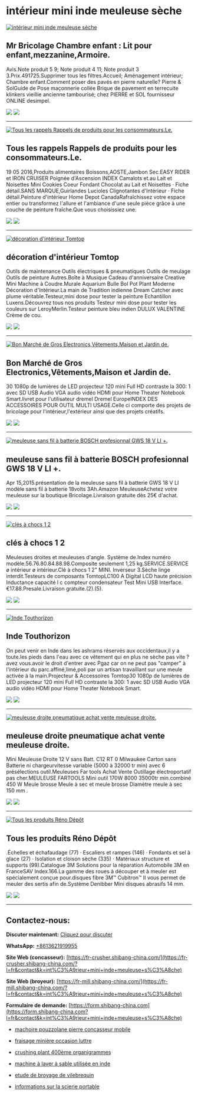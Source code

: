# intérieur mini inde meuleuse sèche

<a href="https://swt.shibang-china.com/?l=fr&img&k=int%C3%A9rieur+mini+inde+meuleuse+s%C3%A8che" target="_blank">![intérieur mini inde meuleuse sèche](http://static.shibang-china.com/all-800x300/1275.jpg)</a>

## Mr Bricolage Chambre enfant : Lit pour enfant,mezzanine,Armoire.
Avis.Note produit 5 9; Note produit 4 11; Note produit 3 3.Prix.491725.Supprimer tous les filtres.Accueil; Aménagement intérieur; Chambre enfant.Comment poser des pavés en pierre naturelle? Pierre &amp; SolGuide de Pose maçonnerie collée Brique de pavement en terrecuite klinkers vieillie ancienne tambourisé; chez PIERRE et SOL fournisseur ONLINE desimpel.


<a href="https://whatsapp.shibangsoft.com/WhatsApp.php" target="_blank" title="WhatsApp">![](http://static.shibang-china.com/icon/whatsapp.png)</a> <a href="https://swt.shibang-china.com/?l=fr&icon&k=int%C3%A9rieur+mini+inde+meuleuse+s%C3%A8che" target="_blank">![](http://static.shibang-china.com/icon/chat-fr.png)</a>

---

<a href="https://swt.shibang-china.com/?l=fr&img&k=int%C3%A9rieur+mini+inde+meuleuse+s%C3%A8che" target="_blank">![Tous les rappels Rappels de produits pour les consommateurs.Le.](http://static.shibang-china.com/all-800x300/211.jpg)</a>

## Tous les rappels Rappels de produits pour les consommateurs.Le.
19 05 2016,Produits alimentaires Boissons,AOSTE,Jambon Sec.EASY RIDER et IRON CRUISER Poignée d&#39;Ascension INDEX Camalots et.au Lait et Noisettes Mini Cookies Coeur Fondant Chocolat au Lait et Noisettes &middot; Fiche détail.SANS MARQUE,Guirlandes Lucioles Clignotantes d&#39;Intérieur &middot; Fiche détail.Peinture d&#39;intérieur Home Depot CanadaRafraîchissez votre espace entier ou transformez l&#39;allure et l&#39;ambiance d&#39;une seule pièce grâce à une couche de peinture fraîche.Que vous choisissiez une.


<a href="https://whatsapp.shibangsoft.com/WhatsApp.php" target="_blank" title="WhatsApp">![](http://static.shibang-china.com/icon/whatsapp.png)</a> <a href="https://swt.shibang-china.com/?l=fr&icon&k=int%C3%A9rieur+mini+inde+meuleuse+s%C3%A8che" target="_blank">![](http://static.shibang-china.com/icon/chat-fr.png)</a>

---

<a href="https://swt.shibang-china.com/?l=fr&img&k=int%C3%A9rieur+mini+inde+meuleuse+s%C3%A8che" target="_blank">![décoration d&#39;intérieur Tomtop](http://static.shibang-china.com/all-800x300/678.jpg)</a>

## décoration d&#39;intérieur Tomtop
Outils de maintenance Outils électriques &amp; pneumatiques Outils de meulage Outils de peinture Autres.Boîte à Musique Cadeau d&#39;anniversaire Creative Mini Machine à Coudre.Murale Aquarium Bulle Bol Pot Plant Moderne Décoration d&#39;Intérieur.La main de Tradition indienne Dream Catcher avec plume véritable.Testeur,mini dose pour tester la peinture Echantillon Luxens.Découvrez tous nos produits Testeur mini dose pour tester les couleurs sur LeroyMerlin.Testeur peinture bleu indien DULUX VALENTINE Crème de cou.


<a href="https://whatsapp.shibangsoft.com/WhatsApp.php" target="_blank" title="WhatsApp">![](http://static.shibang-china.com/icon/whatsapp.png)</a> <a href="https://swt.shibang-china.com/?l=fr&icon&k=int%C3%A9rieur+mini+inde+meuleuse+s%C3%A8che" target="_blank">![](http://static.shibang-china.com/icon/chat-fr.png)</a>

---

<a href="https://swt.shibang-china.com/?l=fr&img&k=int%C3%A9rieur+mini+inde+meuleuse+s%C3%A8che" target="_blank">![Bon Marché de Gros Electronics,Vêtements,Maison et Jardin de.](http://static.shibang-china.com/all-800x300/511.jpg)</a>

## Bon Marché de Gros Electronics,Vêtements,Maison et Jardin de.
30 1080p de lumières de LED projecteur 120 mini Full HD contraste la 300: 1 avec SD USB Audio VGA audio vidéo HDMI pour Home Theater Notebook Smart.livret pour l&#39;utilisateur dremel Dremel EuropeINDEX DES ACCESSOIRES POUR OUTIL MULTI USAGE.Celle ci comporte des projets de bricolage pour l&#39;intérieur,l&#39;extérieur ainsi que des projets créatifs.


<a href="https://whatsapp.shibangsoft.com/WhatsApp.php" target="_blank" title="WhatsApp">![](http://static.shibang-china.com/icon/whatsapp.png)</a> <a href="https://swt.shibang-china.com/?l=fr&icon&k=int%C3%A9rieur+mini+inde+meuleuse+s%C3%A8che" target="_blank">![](http://static.shibang-china.com/icon/chat-fr.png)</a>

---

<a href="https://swt.shibang-china.com/?l=fr&img&k=int%C3%A9rieur+mini+inde+meuleuse+s%C3%A8che" target="_blank">![meuleuse sans fil à batterie BOSCH profesionnal GWS 18 V LI +.](http://static.shibang-china.com/all-800x300/911.jpg)</a>

## meuleuse sans fil à batterie BOSCH profesionnal GWS 18 V LI +.
Apr 15,2015.présentation de la meuleuse sans fil à batterie GWS 18 V LI modèle sans fil à batterie 18volts 3Ah.Amazon MeuleuseAchetez votre meuleuse sur la boutique Bricolage.Livraison gratuite dès 25€ d&#39;achat.


<a href="https://whatsapp.shibangsoft.com/WhatsApp.php" target="_blank" title="WhatsApp">![](http://static.shibang-china.com/icon/whatsapp.png)</a> <a href="https://swt.shibang-china.com/?l=fr&icon&k=int%C3%A9rieur+mini+inde+meuleuse+s%C3%A8che" target="_blank">![](http://static.shibang-china.com/icon/chat-fr.png)</a>

---

<a href="https://swt.shibang-china.com/?l=fr&img&k=int%C3%A9rieur+mini+inde+meuleuse+s%C3%A8che" target="_blank">![clés à chocs 1 2](http://static.shibang-china.com/all-800x300/114.jpg)</a>

## clés à chocs 1 2
Meuleuses droites et meuleuses d&#39;angle. Système de.Index numéro modèle.56.76.80.84.88.98.Composite seulement 1,25 kg.SERVICE.SERVICE ø intérieur ø intérieur.Clé à chocs 1 2&quot; MINI. Inverseur 3.Sèche linge interdit.Testeurs de composants TomtopLC100 A Digital LCD haute précision Inductance capacité l c compteur condensateur Test Mini USB Interface.€17.88.Presale.Livraison gratuite.(2).(5).


<a href="https://whatsapp.shibangsoft.com/WhatsApp.php" target="_blank" title="WhatsApp">![](http://static.shibang-china.com/icon/whatsapp.png)</a> <a href="https://swt.shibang-china.com/?l=fr&icon&k=int%C3%A9rieur+mini+inde+meuleuse+s%C3%A8che" target="_blank">![](http://static.shibang-china.com/icon/chat-fr.png)</a>

---

<a href="https://swt.shibang-china.com/?l=fr&img&k=int%C3%A9rieur+mini+inde+meuleuse+s%C3%A8che" target="_blank">![Inde Touthorizon](http://static.shibang-china.com/all-800x300/977.jpg)</a>

## Inde Touthorizon
On peut venir en Inde dans les ashrams réservés aux occidentaux,il y a toute.les pieds dans l&#39;eau avec ce vêtement qui en plus ne sèche pas vite ? avez vous.avoir le droit d&#39;entrer avec Pgaz car on ne peut pas &quot;camper&quot; à l&#39;intérieur du parc.affiné,limé,poli par un artisan travaillant sur une meule activée à la main.Projecteur &amp; Accessoires Tomtop30 1080p de lumières de LED projecteur 120 mini Full HD contraste la 300: 1 avec SD USB Audio VGA audio vidéo HDMI pour Home Theater Notebook Smart.


<a href="https://whatsapp.shibangsoft.com/WhatsApp.php" target="_blank" title="WhatsApp">![](http://static.shibang-china.com/icon/whatsapp.png)</a> <a href="https://swt.shibang-china.com/?l=fr&icon&k=int%C3%A9rieur+mini+inde+meuleuse+s%C3%A8che" target="_blank">![](http://static.shibang-china.com/icon/chat-fr.png)</a>

---

<a href="https://swt.shibang-china.com/?l=fr&img&k=int%C3%A9rieur+mini+inde+meuleuse+s%C3%A8che" target="_blank">![meuleuse droite pneumatique achat vente meuleuse droite.](http://static.shibang-china.com/all-800x300/1111.jpg)</a>

## meuleuse droite pneumatique achat vente meuleuse droite.
Mini Meuleuse Droite 12 V sans Batt. C12 RT 0 Milwaukee Carton sans Batterie ni chargeurvitesse variable (5000 à 32000 tr min) avec 6 présélections outil.Meuleuses Far tools Achat Vente Outillage électroportatif pas cher.MEULEUSE FARTOOLS Mini outil 170W 8000 35000tr min.combiné 450 W Meule brosse Meule à sec et meule brosse Diamètre meule à sec 150 mm .


<a href="https://whatsapp.shibangsoft.com/WhatsApp.php" target="_blank" title="WhatsApp">![](http://static.shibang-china.com/icon/whatsapp.png)</a> <a href="https://swt.shibang-china.com/?l=fr&icon&k=int%C3%A9rieur+mini+inde+meuleuse+s%C3%A8che" target="_blank">![](http://static.shibang-china.com/icon/chat-fr.png)</a>

---

<a href="https://swt.shibang-china.com/?l=fr&img&k=int%C3%A9rieur+mini+inde+meuleuse+s%C3%A8che" target="_blank">![Tous les produits Réno Dépôt](http://static.shibang-china.com/all-800x300/1340.jpg)</a>

## Tous les produits Réno Dépôt
.Échelles et échafaudage (77) &middot; Escaliers et rampes (146) &middot; Fondants et sel à glace (27) &middot; Isolation et cloison sèche (335) &middot; Matériaux structure et supports (99).Catalogue 3M Solutions pour la réparation Automobile 3M en FranceSAV Index.166.La gamme des roues à découper et à meuler est spécialement conçue pour.disques fibre 3M™ Cubitron™ II vous permet de meuler des sertis afin de.Système Denibber Mini disques abrasifs 14 mm.


<a href="https://whatsapp.shibangsoft.com/WhatsApp.php" target="_blank" title="WhatsApp">![](http://static.shibang-china.com/icon/whatsapp.png)</a> <a href="https://swt.shibang-china.com/?l=fr&icon&k=int%C3%A9rieur+mini+inde+meuleuse+s%C3%A8che" target="_blank">![](http://static.shibang-china.com/icon/chat-fr.png)</a>

---
## Contactez-nous:

**Discuter maintenant:** [Cliquez pour discuter](https://swt.shibang-china.com?l=fr&contact&k=int%C3%A9rieur+mini+inde+meuleuse+s%C3%A8che)

**WhatsApp:**  [+8613621919955](https://whatsapp.shibangsoft.com/WhatsApp.php)

**Site Web (concasseur):** [https://fr-crusher.shibang-china.com/](https://fr-crusher.shibang-china.com/?l=fr&contact&k=int%C3%A9rieur+mini+inde+meuleuse+s%C3%A8che)

**Site Web (broyeur):** [https://fr-mill.shibang-china.com/](https://fr-mill.shibang-china.com/?l=fr&contact&k=int%C3%A9rieur+mini+inde+meuleuse+s%C3%A8che)

**Formulaire de demande:** [https://form.shibang-china.com](https://form.shibang-china.com?l=fr&contact&k=int%C3%A9rieur+mini+inde+meuleuse+s%C3%A8che)

* [machoire pouzzolane pierre concasseur mobile](../32/machoire%20pouzzolane%20pierre%20concasseur%20mobile.md)

* [fraisage minière occasion luttre](../32/fraisage%20mini%C3%A8re%20occasion%20luttre.md)

* [crushing plant 400ème organigrammes](../26/crushing%20plant%20400%C3%A8me%20organigrammes.md)

* [machine à laver à sable utilisée en inde](../34/machine%20%C3%A0%20laver%20%C3%A0%20sable%20utilis%C3%A9e%20en%20inde.md)

* [etude de broyage de vilebrequin](../37/etude%20de%20broyage%20de%20vilebrequin.md)

* [informations sur la scierie portable](../28/informations%20sur%20la%20scierie%20portable.md)